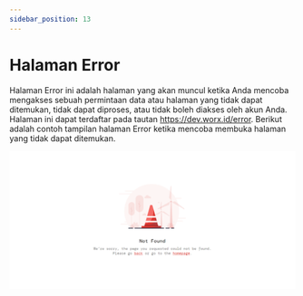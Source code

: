 ```yaml
---
sidebar_position: 13
---
```


# Halaman Error

Halaman Error ini adalah halaman yang akan muncul ketika Anda mencoba mengakses sebuah permintaan data atau halaman yang tidak dapat ditemukan, tidak dapat diproses, atau tidak boleh diakses oleh akun Anda. Halaman ini dapat terdaftar pada tautan https://dev.worx.id/error. Berikut adalah contoh tampilan halaman Error ketika mencoba membuka halaman yang tidak dapat ditemukan.

![](/img/screenshots/website-application-usage/error/error-1.png)